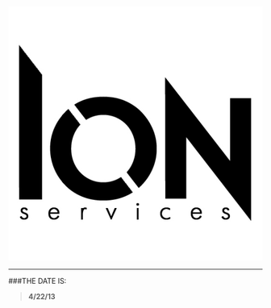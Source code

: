
![alt text](https://github.com/WulfyWulf/ION/blob/master/ion.png "ION Security Services")
***
###THE DATE IS:
>**4/22/13**
